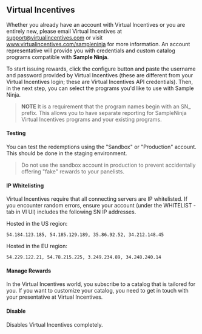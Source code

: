 ## Virtual Incentives

Whether you already have an account with Virtual Incentives or you are entirely new, please email Virtual Incentives at support@virtualincentives.com or visit www.virtualincentives.com/sampleninja for more information. An account representative will provide you with credentials and custom catalog programs compatible with **Sample Ninja**.

To start issuing rewards, click the configure button and paste the username and password provided by Virtual Incentives (these are different from your Virtual Incentives login; these are Virtual Incentives API credentials). Then, in the next step, you can select the programs you'd like to use with Sample Ninja.

> **NOTE** It is a requirement that the program names begin with an SN_ prefix. This allows you to have separate reporting for SampleNinja Virtual Incentives programs and your existing programs.

#### Testing
You can test the redemptions using the "Sandbox" or "Production" account. This should be done in the staging environment.

> Do not use the sandbox account in production to prevent accidentally offering "fake" rewards to your panelists.

#### IP Whitelisting

Virtual Incentives require that all connecting servers are IP whitelisted. If you encounter random errors, ensure your account (under the WHITELIST -tab in VI UI) includes the following SN IP addresses.

Hosted in the US region:
```
54.184.123.185, 54.185.129.189, 35.86.92.52, 34.212.148.45
```

Hosted in the EU region:
```
54.229.122.21, 54.78.215.225, 3.249.234.89, 34.248.240.14
```
#### Manage Rewards

In the Virtual Incentives world, you subscribe to a catalog that is tailored for you. If you want to customize your catalog,  you need to get in touch with your presentative at Virtual Incentives. 

#### Disable

Disables Virtual Incentives completely.
